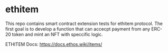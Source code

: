 # ethitem

This repo contains smart contract extension tests for ethitem protocol. The first goal is to develop a function that can accecpt payment from any ERC-20 token and mint an NFT with speccific logic.

ETHITEM Docs: https://docs.ethos.wiki/items/
